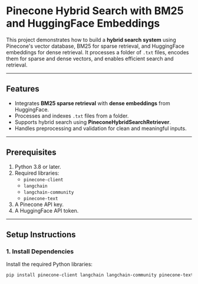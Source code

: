 # **Pinecone Hybrid Search with BM25 and HuggingFace Embeddings**

This project demonstrates how to build a **hybrid search system** using Pinecone's vector database, BM25 for sparse retrieval, and HuggingFace embeddings for dense retrieval. It processes a folder of `.txt` files, encodes them for sparse and dense vectors, and enables efficient search and retrieval.

---

## **Features**
- Integrates **BM25 sparse retrieval** with **dense embeddings** from HuggingFace.
- Processes and indexes `.txt` files from a folder.
- Supports hybrid search using **PineconeHybridSearchRetriever**.
- Handles preprocessing and validation for clean and meaningful inputs.

---

## **Prerequisites**
1. Python 3.8 or later.
2. Required libraries:
   - `pinecone-client`
   - `langchain`
   - `langchain-community`
   - `pinecone-text`
3. A Pinecone API key.
4. A HuggingFace API token.

---

## **Setup Instructions**

### 1. Install Dependencies
Install the required Python libraries:
```bash
pip install pinecone-client langchain langchain-community pinecone-text
